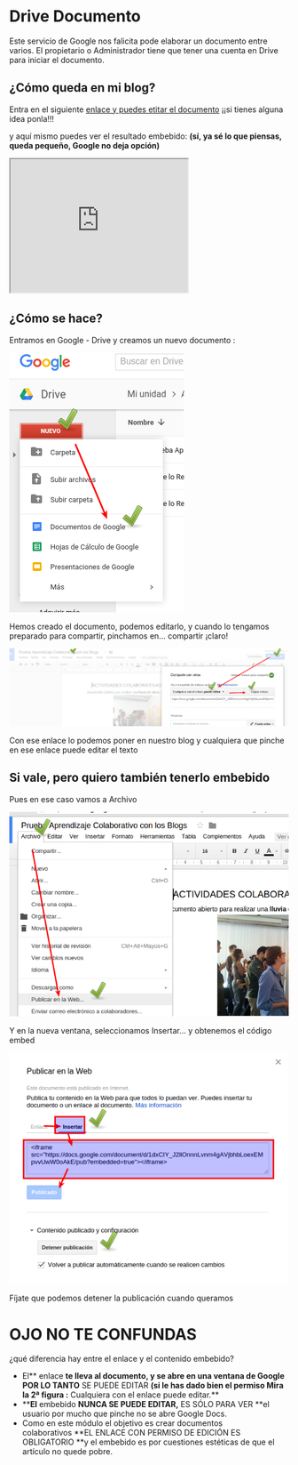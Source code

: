 
# Drive Documento

Este servicio de Google nos falicita pode elaborar un documento entre varios. El propietario o Administrador tiene que tener una cuenta en Drive para iniciar el documento.

## ¿Cómo queda en mi blog?

Entra en el siguiente [enlace y puedes etitar el documento](https://docs.google.com/document/d/1dxCIY_J2llOnnnLvnm4gAVjbhbLoexEMpvvUwW0oAkE/edit?usp=sharing) ¡¡si tienes alguna idea ponla!!!

y aquí mismo puedes ver el resultado embebido: **(sí, ya sé lo que piensas, queda pequeño, Google no deja opción)**



<iframe width="320" height="240" src="https://docs.google.com/document/d/1dxCIY_J2llOnnnLvnm4gAVjbhbLoexEMpvvUwW0oAkE/pub?embedded=true"></iframe>

## ¿Cómo se hace?

Entramos en Google - Drive y creamos un nuevo documento :

![](img/Menu_002.png)

Hemos creado el documento, podemos editarlo, y cuando lo tengamos preparado para compartir, pinchamos en... compartir ¡claro!

![](img/Seleccion_003.png)

Con ese enlace lo podemos poner en nuestro blog y cualquiera que pinche en ese enlace puede editar el texto

## Si vale, pero quiero también tenerlo embebido

Pues en ese caso vamos a Archivo

![](img/Menu_005.png)

Y en la nueva ventana, seleccionamos Insertar... y obtenemos el código embed

![](img/Seleccion_008.png)

Fíjate que podemos detener la publicación cuando queramos

# OJO NO TE CONFUNDAS

¿qué diferencia hay entre el enlace y el contenido embebido?

- El** enlace **te lleva al documento, y se abre en una ventana de Google POR LO TANTO** SE PUEDE EDITAR **(si le has dado bien el permiso Mira la 2ª figura :** Cualquiera con el enlace puede editar.**
- ****El** embebido **NUNCA SE PUEDE EDITAR,** ES SÓLO PARA VER **el usuario por mucho que pinche no se abre Google Docs.
- Como en este módulo el objetivo es crear documentos colaborativos **EL ENLACE CON PERMISO DE EDICIÓN ES OBLIGATORIO **y el embebido es por cuestiones estéticas de que el artículo no quede pobre.

